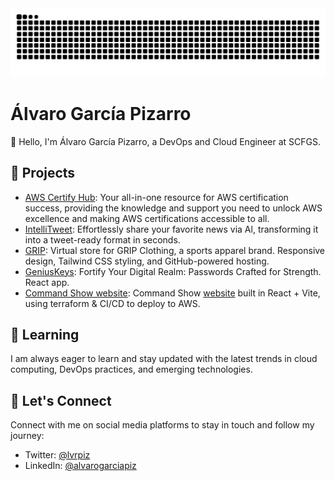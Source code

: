 <picture>
  <source
    media="(prefers-color-scheme: dark)"
    srcset="https://github.com/alvarogarciapiz/alvarogarciapiz/blob/output/github-contribution-grid-snake-dark.svg"
  />
  <source
    media="(prefers-color-scheme: light)"
    srcset="https://github.com/alvarogarciapiz/alvarogarciapiz/blob/output/github-contribution-grid-snake.svg"
  />
  <img
    alt="github contribution grid snake animation"
    src="https://github.com/alvarogarciapiz/alvarogarciapiz/blob/output/github-contribution-grid-snake.svg"
  />
</picture>


# Álvaro García Pizarro

👋 Hello, I'm Álvaro García Pizarro, a DevOps and Cloud Engineer at SCFGS.


## 🚀 Projects

- [AWS Certify Hub](https://github.com/alvarogarciapiz/AWS-Certify-Hub): Your all-in-one resource for AWS certification success, providing the knowledge and support you need to unlock AWS excellence and making AWS certifications accessible to all.
- [IntelliTweet](https://github.com/alvarogarciapiz/IntelliTweet): Effortlessly share your favorite news via Al, transforming it into a tweet-ready format in seconds.
- [GRIP](https://github.com/alvarogarciapiz/GRIPweb): Virtual store for GRIP Clothing, a sports apparel brand. Responsive design, Tailwind CSS styling, and GitHub-powered hosting.
- [GeniusKeys](https://github.com/alvarogarciapiz/GeniusKeys): Fortify Your Digital Realm: Passwords Crafted for Strength. React app.
- [Command Show website](https://github.com/alvarogarciapiz/CommandShow-Website): Command Show [website](https://www.commandshow.lvrpiz.com/) built in React + Vite, using terraform & CI/CD to deploy to AWS.


## 🌱 Learning

I am always eager to learn and stay updated with the latest trends in cloud computing, DevOps practices, and emerging technologies.

## 🤝 Let's Connect

Connect with me on social media platforms to stay in touch and follow my journey:

- Twitter: [@lvrpiz](https://twitter.com/lvrpiz)
- LinkedIn: [@alvarogarciapiz](https://www.linkedin.com/in/alvarogarciapiz/)
